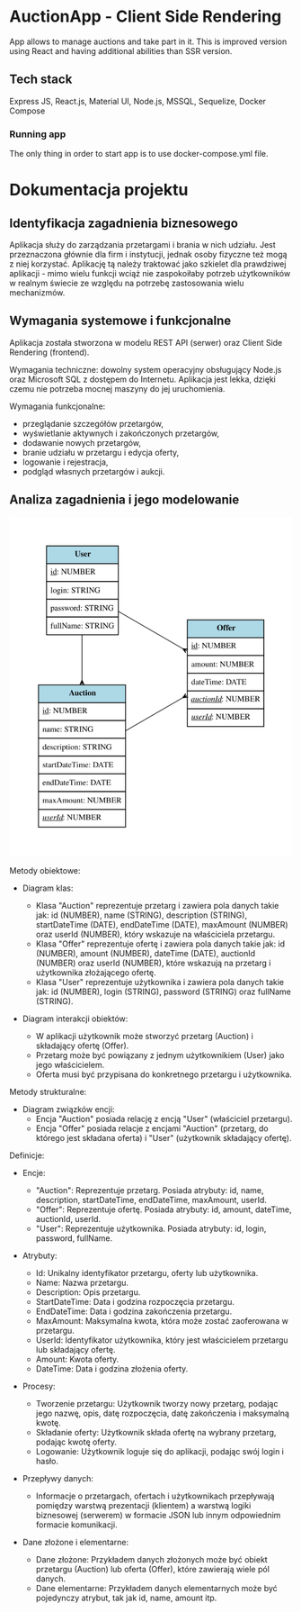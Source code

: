 # AuctionApp - Client Side Rendering

App allows to manage auctions and take part in it. This is improved version using React and having additional abilities than SSR version.

## Tech stack

Express JS, React.js, Material UI, Node.js, MSSQL, Sequelize, Docker Compose

### Running app

The only thing in order to start app is to use docker-compose.yml file.

# Dokumentacja projektu

## Identyfikacja zagadnienia biznesowego

Aplikacja służy do zarządzania przetargami i brania w nich udziału. Jest przeznaczona głównie dla firm i instytucji, jednak osoby fizyczne też mogą z niej korzystać. Aplikację tą należy traktować jako szkielet dla prawdziwej aplikacji - mimo wielu funkcji wciąż nie zaspokoiłaby potrzeb użytkowników w realnym świecie ze względu na potrzebę zastosowania wielu mechanizmów.

## Wymagania systemowe i funkcjonalne

Aplikacja została stworzona w modelu REST API (serwer) oraz Client Side Rendering (frontend). 

Wymagania techniczne: dowolny system operacyjny obsługujący Node.js oraz Microsoft SQL z dostępem do Internetu. Aplikacja jest lekka, dzięki czemu nie potrzeba mocnej maszyny do jej uruchomienia.

Wymagania funkcjonalne: 
- przeglądanie szczegółów przetargów,
- wyświetlanie aktywnych i zakończonych przetargów,
- dodawanie nowych przetargów,
- branie udziału w przetargu i edycja oferty,
- logowanie i rejestracja,
- podgląd własnych przetargów i aukcji.

## Analiza zagadnienia i jego modelowanie

![SVG](models.svg)

Metody obiektowe:
- Diagram klas:
  - Klasa "Auction" reprezentuje przetarg i zawiera pola danych takie jak: id (NUMBER), name (STRING), description (STRING), startDateTime (DATE), endDateTime (DATE), maxAmount (NUMBER) oraz userId (NUMBER), który wskazuje na właściciela przetargu.
  - Klasa "Offer" reprezentuje ofertę i zawiera pola danych takie jak: id (NUMBER), amount (NUMBER), dateTime (DATE), auctionId (NUMBER) oraz userId (NUMBER), które wskazują na przetarg i użytkownika złożającego ofertę.
  - Klasa "User" reprezentuje użytkownika i zawiera pola danych takie jak: id (NUMBER), login (STRING), password (STRING) oraz fullName (STRING).

- Diagram interakcji obiektów:
  - W aplikacji użytkownik może stworzyć przetarg (Auction) i składający ofertę (Offer).
  - Przetarg może być powiązany z jednym użytkownikiem (User) jako jego właścicielem.
  - Oferta musi być przypisana do konkretnego przetargu i użytkownika.

Metody strukturalne:
- Diagram związków encji:
  - Encja "Auction" posiada relację z encją "User" (właściciel przetargu).
  - Encja "Offer" posiada relacje z encjami "Auction" (przetarg, do którego jest składana oferta) i "User" (użytkownik składający ofertę).

Definicje:
- Encje:
  - "Auction": Reprezentuje przetarg. Posiada atrybuty: id, name, description, startDateTime, endDateTime, maxAmount, userId.
  - "Offer": Reprezentuje ofertę. Posiada atrybuty: id, amount, dateTime, auctionId, userId.
  - "User": Reprezentuje użytkownika. Posiada atrybuty: id, login, password, fullName.

- Atrybuty:
  - Id: Unikalny identyfikator przetargu, oferty lub użytkownika.
  - Name: Nazwa przetargu.
  - Description: Opis przetargu.
  - StartDateTime: Data i godzina rozpoczęcia przetargu.
  - EndDateTime: Data i godzina zakończenia przetargu.
  - MaxAmount: Maksymalna kwota, która może zostać zaoferowana w przetargu.
  - UserId: Identyfikator użytkownika, który jest właścicielem przetargu lub składający ofertę.
  - Amount: Kwota oferty.
  - DateTime: Data i godzina złożenia oferty.

- Procesy:
  - Tworzenie przetargu: Użytkownik tworzy nowy przetarg, podając jego nazwę, opis, datę rozpoczęcia, datę zakończenia i maksymalną kwotę.
  - Składanie oferty: Użytkownik składa ofertę na wybrany przetarg, podając kwotę oferty.
  - Logowanie: Użytkownik loguje się do aplikacji, podając swój login i hasło.

- Przepływy danych:
  - Informacje o przetargach, ofertach i użytkownikach przepływają pomiędzy warstwą prezentacji (klientem) a warstwą logiki biznesowej (serwerem) w formacie JSON lub innym odpowiednim formacie komunikacji.

- Dane złożone i elementarne:
  - Dane złożone: Przykładem danych złożonych może być obiekt przetargu (Auction) lub oferta (Offer), które zawierają wiele pól danych.
  - Dane elementarne: Przykładem danych elementarnych może być pojedynczy atrybut, tak jak id, name, amount itp.


